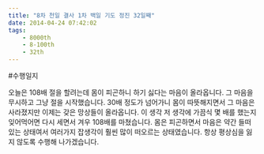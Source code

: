 ```yaml
---
title: "8차 천일 결사 1차 백일 기도 정진 32일째"
date: 2014-04-24 07:42:02
tags:
    - 8000th
    - 8-100th
    - 32th
---
```


#수행일지

오늘은 108배 절을 할려는데 몸이 피곤하니 하기 싫다는 마음이 올라옵니다. 그 마음을 무시하고 그냥 절을 시작했습니다. 30배 정도가 넘어가니 몸이 따뜻해지면서 그 마음은 사라졌지만 이제는 갖은 망상들이 올라옵니다. 이 생각 저 생각에 가끔식 몇 배를 했는지 잊어먹어면 다시 세면서 겨우 108배를 마쳤습니다. 몸은 피곤하면서 마음은 약간 들떠있는 상태여서 여러가지 잡생각이 훨씬 많이 떠오르는 상태였습니다. 항상 평상심을 잃지 않도록 수행해 나가겠습니다.
